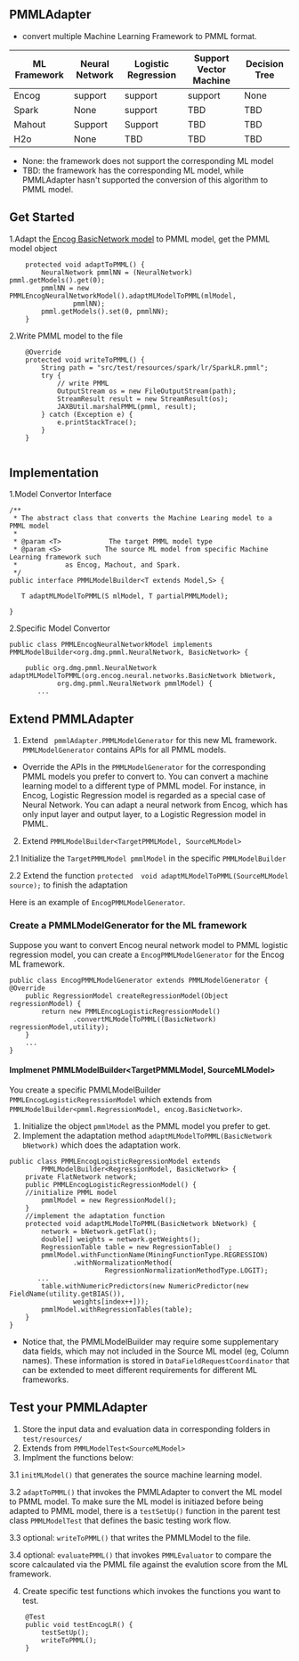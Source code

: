 ## PMMLAdapter

* convert multiple Machine Learning Framework to PMML format.

| ML Framework | Neural Network | Logistic Regression |Support Vector Machine |  Decision Tree|
|-------|--------|---------|-------|---------|
|Encog| support| support| support| None|
|Spark| None| support| TBD| TBD|
|Mahout|Support| Support|TBD|TBD|
|H2o|None| TBD| TBD| TBD|

* None: the framework does not support the corresponding ML model
* TBD: the framework has the corresponding ML model, while PMMLAdapter hasn't supported the conversion of this algorithm to PMML model.

## Get Started

1.Adapt the [Encog BasicNetwork model](https://github.com/lisahua/shifu/blob/develop/shifu-plugin-encog/src/test/java/ml/shifu/plugin/encog/adapter/PMMLEncogNeuralNetworkTest.java) to PMML model, get the PMML model object

```
    protected void adaptToPMML() {
        NeuralNetwork pmmlNN = (NeuralNetwork) pmml.getModels().get(0);
        pmmlNN = new PMMLEncogNeuralNetworkModel().adaptMLModelToPMML(mlModel,
                pmmlNN);
        pmml.getModels().set(0, pmmlNN);
    }
```

2.Write PMML model to the file

```
    @Override
    protected void writeToPMML() {
        String path = "src/test/resources/spark/lr/SparkLR.pmml";
        try {
            // write PMML
            OutputStream os = new FileOutputStream(path);
            StreamResult result = new StreamResult(os);
            JAXBUtil.marshalPMML(pmml, result);
        } catch (Exception e) {
            e.printStackTrace();
        }
    }


```

## Implementation 
1.Model Convertor Interface

```
/**
 * The abstract class that converts the Machine Learing model to a PMML model
 * 
 * @param <T>            The target PMML model type
 * @param <S>           The source ML model from specific Machine Learning framework such
 *            as Encog, Machout, and Spark.
 */
public interface PMMLModelBuilder<T extends Model,S> {

   T adaptMLModelToPMML(S mlModel, T partialPMMLModel);

}
```
2.Specific Model Convertor

```
public class PMMLEncogNeuralNetworkModel implements  PMMLModelBuilder<org.dmg.pmml.NeuralNetwork, BasicNetwork> {

    public org.dmg.pmml.NeuralNetwork adaptMLModelToPMML(org.encog.neural.networks.BasicNetwork bNetwork,
            org.dmg.pmml.NeuralNetwork pmmlModel) {
       ...
```



## Extend PMMLAdapter

1.  Extend  ``` pmmlAdapter.PMMLModelGenerator``` for this new ML framework. ```PMMLModelGenerator``` contains APIs for all PMML models. 

* Override the APIs in the ```PMMLModelGenerator``` for the corresponding PMML models you prefer to convert to. You can convert a machine learning model to a different type of PMML model. For instance, in Encog, Logistic Regression model is regarded as a special case of Neural Network. You can adapt a neural network from Encog, which has only input layer and output layer, to a Logistic Regression model in PMML.
2. Extend ```PMMLModelBuilder<TargetPMMLModel, SourceMLModel>``` 

 2.1 Initialize the ```TargetPMMLModel pmmlModel``` in the specific ```PMMLModelBuilder```   
 
 2.2 Extend the function ```protected  void adaptMLModelToPMML(SourceMLModel source);``` to finish the adaptation

Here is an example of ```EncogPMMLModelGenerator```. 

### Create a PMMLModelGenerator for the ML framework

Suppose you want to convert Encog neural network model to PMML logistic regression model, you can create a ```EncogPMMLModelGenerator``` for the Encog ML framework.
```
public class EncogPMMLModelGenerator extends PMMLModelGenerator {
@Override
    public RegressionModel createRegressionModel(Object regressionModel) {
        return new PMMLEncogLogisticRegressionModel()
                .convertMLModelToPMML((BasicNetwork) regressionModel,utility);
    }
    ...
}
```
#### Implmenet PMMLModelBuilder<TargetPMMLModel, SourceMLModel>

You create a specific PMMLModelBuilder ```PMMLEncogLogisticRegressionModel``` which extends from ``` PMMLModelBuilder<pmml.RegressionModel, encog.BasicNetwork>```. 

1. Initialize the object ```pmmlModel``` as the PMML model you prefer to get.
2. Implement the adaptation method ```adaptMLModelToPMML(BasicNetwork bNetwork)``` which does the adaptation work.

```
public class PMMLEncogLogisticRegressionModel extends 
        PMMLModelBuilder<RegressionModel, BasicNetwork> {
    private FlatNetwork network;
    public PMMLEncogLogisticRegressionModel() {
    //initialize PMML model
        pmmlModel = new RegressionModel();
    }
    //implement the adaptation function
    protected void adaptMLModelToPMML(BasicNetwork bNetwork) {
        network = bNetwork.getFlat();
        double[] weights = network.getWeights();
        RegressionTable table = new RegressionTable()  ;
        pmmlModel.withFunctionName(MiningFunctionType.REGRESSION)
                .withNormalizationMethod(
                        RegressionNormalizationMethodType.LOGIT);
       ...
        table.withNumericPredictors(new NumericPredictor(new FieldName(utility.getBIAS()),
                weights[index++]));
        pmmlModel.withRegressionTables(table);
    }
}
```
* Notice that, the PMMLModelBuilder may require some supplementary data fields, which may not included in the Source ML model (eg, Column names). These information is stored in ```DataFieldRequestCoordinator``` that can be extended to meet different requirements for different ML frameworks.

## Test your PMMLAdapter

1. Store the input data and evaluation data in corresponding folders in ```test/resources/```
2. Extends from ```PMMLModelTest<SourceMLModel>```
3. Implment the functions below:

 3.1 ```initMLModel()``` that generates the source machine learning model.
 
 3.2  ```adaptToPMML()``` that invokes the PMMLAdapter to convert the ML model to PMML model. To make sure the ML model is initiazed before being adapted to PMML model, there is a ```testSetUp()``` function in the parent test class ```PMMLModelTest``` that defines the basic testing work flow.
 
 3.3  optional: ```writeToPMML()``` that writes the PMMLModel to the file.
 
 3.4  optional: ```evaluatePMML()``` that invokes ```PMMLEvaluator``` to compare the score calcaulated via the PMML file against the evalution score from the ML framework.

4. Create specific test functions which invokes the functions you want to test. 
```
    @Test
    public void testEncogLR() {
        testSetUp();
        writeToPMML();
    }
```







